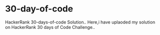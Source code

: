 # 30-day-of-code
HackerRank 30-days-of-code Solution..
Here,i have uplaoded my solution on HackerRank 30 days of Code Challenge..
